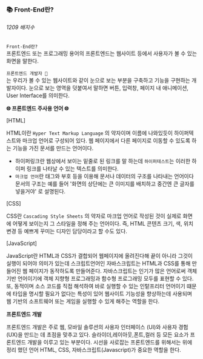 ### 📚 Front-End란? <br>

###### 1209 배지수

`Front-End란?` <br> 프론트엔드 또는 프로그래밍 용어의 프론트엔드는 웹사이트 등에서 사용자가 볼 수 있는 화면을 말한다.<br>


`프론트엔드 개발자 👥`<br> 는 우리가 볼 수 있는 웹사이트와 같이 눈으로 보는 부분을 구축하고 기능을 구현하는 개발자이다. 눈으로 보는 영역을 덧붙여서 말하면 버튼, 입력창, 페이지 내 애니메이션, User Interface를 의미한다. <br>


**🌐 프론트엔드 주사용 언어 🌐** <br>

[HTML] <br>

HTML이란 `Hyper Text Markup Language` 의 약자이며 이름에 나와있듯이 하이퍼텍스트와 마크업 언어로 구성되어 있다. 웹 페이지에서 다른 페이지로 이동할 수 있도록 하는 기능을 가진 문서를 만드는 언어이다. <br>

* 하이퍼링크란 웹상에서 보이는 밑줄로 된 링크를 말 하는데 `하이퍼테스트`는 이러한 하이퍼 링크를 나타날 수 있는 텍스트를 의미한다.<br>
* `마크업 언어`란 태그와 부호 등을 이용해 문서나 데이터의 구조를 나타내는 언어이다 문서의 구조는 예를 들어 '화면의 상단에는 큰 이미지를 배치하고 중간엔 큰 글자를 넣을거야' 로 설명된다. <br>

[CSS] <br>

CSS란 `Cascading Style Sheets` 의 약자로 마크업 언어로 작성된 것이 실제로 화면에 어떻게 보이는지 그 스타일을 정해 주는 언어이다. 즉, HTML 콘텐츠 크기, 색, 위치 변경 등 예쁘게 꾸미는 디자인 담당이라고 할 수도 있다. <br>

[JavaScript] <br>

JavaScript란 HTML과 CSS가 결합되어 웹페이지에 올려진다해 끝이 아니라 그것이 실행이 되어야 의미가 있는데 스크립트언어인 자바스크립트는 HTML과 CSS를 통해 만들어진 웹 페이지가 동작하도록 만들어준다. 자바스크립트는 인기가 많은 언어로써 객체 기반 언어이기에 객체 지향형 프로그래밍과 함수형 프로그래밍 모두를 표현할 수 있다. 또, 동적이며 소스 코드를 직접 해석하여 바로 실행할 수 있는 인텉프리터 언어이기 떄문에 타입을 명시할 필요가 없다는 특성이 있어 웹사이트 기능성을 향상하는데 사용되며 웹 기반의 소프트웨어 또는 게임을 실행할 수 있게 해주는 역할을 한다. <br>


**프론트엔드 개발** <br>

프론트엔드 개발은 주로 웹, 모바일 솔루션의 사용자 인터페이스 (UI)와 사용자 경험(UX)을 만드는 데 초점을 맞추고 있다. 슬라이더,레이아웃,폰트,컬러 등 모든 요소가 프론트엔드 개발을 이루고 있는 부분이다. 시선을 사로잡는 프론트엔드를 위해서는 위에 정리 했던 언어 HTML, CSS, 자바스크립트(Javascript)가 중요한 역할을 한다. <br>